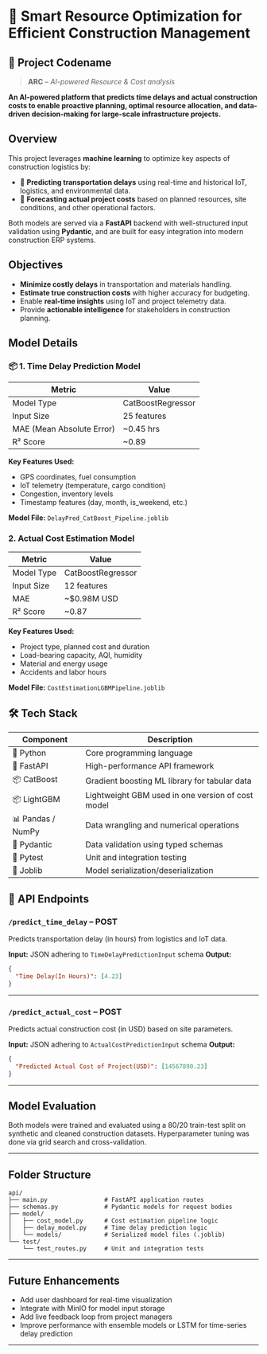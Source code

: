 # 🚧 Smart Resource Optimization for Efficient Construction Management

## 📌 Project Codename
> **ARC** – *AI-powered Resource & Cost analysis*

**An AI-powered platform that predicts time delays and actual construction costs to enable proactive planning, optimal resource allocation, and data-driven decision-making for large-scale infrastructure projects.**


## Overview

This project leverages **machine learning** to optimize key aspects of construction logistics by:

* 🔹 **Predicting transportation delays** using real-time and historical IoT, logistics, and environmental data.
* 🔹 **Forecasting actual project costs** based on planned resources, site conditions, and other operational factors.

Both models are served via a **FastAPI** backend with well-structured input validation using **Pydantic**, and are built for easy integration into modern construction ERP systems.

## Objectives

* **Minimize costly delays** in transportation and materials handling.
* **Estimate true construction costs** with higher accuracy for budgeting.
* Enable **real-time insights** using IoT and project telemetry data.
* Provide **actionable intelligence** for stakeholders in construction planning.

##  Model Details

### 📦 1. Time Delay Prediction Model

| Metric                    | Value             |
| ------------------------- | ----------------- |
| Model Type                | CatBoostRegressor |
| Input Size                | 25 features       |
| MAE (Mean Absolute Error) | \~0.45 hrs        |
| R² Score                  | \~0.89            |

**Key Features Used:**

* GPS coordinates, fuel consumption
* IoT telemetry (temperature, cargo condition)
* Congestion, inventory levels
* Timestamp features (day, month, is\_weekend, etc.)

**Model File:** `DelayPred_CatBoost_Pipeline.joblib`

### 2. Actual Cost Estimation Model

| Metric     | Value             |
| ---------- | ----------------- |
| Model Type | CatBoostRegressor |
| Input Size | 12 features       |
| MAE        | \~\$0.98M USD     |
| R² Score   | \~0.87            |

**Key Features Used:**

* Project type, planned cost and duration
* Load-bearing capacity, AQI, humidity
* Material and energy usage
* Accidents and labor hours

**Model File:** `CostEstimationLGBMPipeline.joblib`

## 🛠️ Tech Stack

| Component         | Description                                       |
| ----------------- | ------------------------------------------------- |
| 🐍 Python         | Core programming language                         |
| 🚀 FastAPI        | High-performance API framework                    |
| 📦 CatBoost       | Gradient boosting ML library for tabular data     |
| 📦 LightGBM       | Lightweight GBM used in one version of cost model |
| 📊 Pandas / NumPy | Data wrangling and numerical operations           |
| 🔐 Pydantic       | Data validation using typed schemas               |
| 🧪 Pytest         | Unit and integration testing                      |
| 📁 Joblib         | Model serialization/deserialization               |


## 📩 API Endpoints

### `/predict_time_delay` – POST

Predicts transportation delay (in hours) from logistics and IoT data.

**Input:** JSON adhering to `TimeDelayPredictionInput` schema
**Output:**

```json
{
  "Time Delay(In Hours)": [4.23]
}
```

---

### `/predict_actual_cost` – POST

Predicts actual construction cost (in USD) based on site parameters.

**Input:** JSON adhering to `ActualCostPredictionInput` schema
**Output:**

```json
{
  "Predicted Actual Cost of Project(USD)": [14567890.23]
}
```

---

##  Model Evaluation

Both models were trained and evaluated using a 80/20 train-test split on synthetic and cleaned construction datasets. Hyperparameter tuning was done via grid search and cross-validation.

---

##  Folder Structure

```
api/
├── main.py                # FastAPI application routes
├── schemas.py             # Pydantic models for request bodies
├── model/
│   ├── cost_model.py      # Cost estimation pipeline logic
│   ├── delay_model.py     # Time delay prediction logic
│   └── models/            # Serialized model files (.joblib)
└── test/
    └── test_routes.py     # Unit and integration tests
```

---

##  Future Enhancements

* Add user dashboard for real-time visualization
* Integrate with MinIO for model input storage
* Add live feedback loop from project managers
* Improve performance with ensemble models or LSTM for time-series delay prediction

---